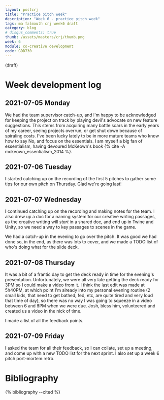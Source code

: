 ```yaml
---
layout: postcrj
title: "Practice pitch week"
description: "Week 6 - practice pitch week"
tags: ma falmouth crj week6 draft
category: blog
# disqus_comments: true
thumb: /assets/masters/crj/thumb.png
week: 6
module: co-creative development
code: GDD730
---
```


(draft)

# Week development log

## 2021-07-05 Monday

We had the team supervisor catch-up, and I'm happy to be acknowledged for keeping the project on track by playing devil's advocate on new feature suggestions. This stems from acquiring many battle scars in the early years of my career, seeing projects overrun, or get shut down because of spiraling costs. I've been lucky lately to be in more mature teams who know how to say No, and focus on the essentials. I am myself a big fan of essentialism, having devoured McKeown's book {% cite -A mckeown_essentialism_2014 %}.

## 2021-07-06 Tuesday

I started catching up on the recording of the first 5 pitches to gather some tips for our own pitch on Thursday. Glad we're going last!

## 2021-07-07 Wednesday

I continued catching up on the recording and making notes for the team. I also drew up a doc for a naming system for our creative writing passages, as the creative writing will *start* in a shared doc, and end up in Twine and Unity, so we need a way to key passages to scenes in the game.

We had a catch-up in the evening to go over the pitch. It was good we had done so, in the end, as there was lots to cover, and we made a TODO list of who's doing what for the slide deck.

## 2021-07-08 Thursday

It was a bit of a frantic day to get the deck ready in time for the evening's presentation. Unfortunately, we were all very late getting the deck ready for 3PM so I could make a video from it. I think the last edit was made at 5h40PM, at which point I'm already into my personal evening routine (2 small kids, that need to get bathed, fed, etc, are quite tired and very loud that time of day), so there was no way I was going to squeeze in a video between 6 and 8PM when we were due. Josh, bless him, volunteered and created us a video in the nick of time.

I made a list of all the feedback points.

## 2021-07-09 Friday

I asked the team for all their feedback, so I can collate, set up a meeting, and come up with a new TODO list for the next sprint. I also set up a week 6 pitch port-mortem retro.


# Bibliography

{% bibliography --cited %}

